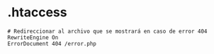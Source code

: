 # .htaccess

```
# Redireccionar al archivo que se mostrará en caso de error 404
RewriteEngine On
ErrorDocument 404 /error.php
```


